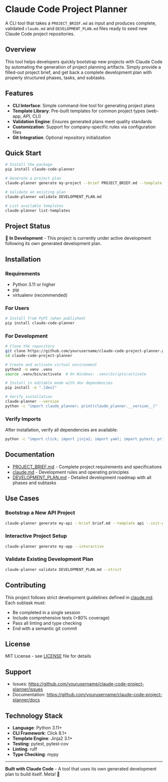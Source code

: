 # Claude Code Project Planner

A CLI tool that takes a `PROJECT_BRIEF.md` as input and produces complete, validated `claude.md` and `DEVELOPMENT_PLAN.md` files ready to seed new Claude Code project repositories.

## Overview

This tool helps developers quickly bootstrap new projects with Claude Code by automating the generation of project planning artifacts. Simply provide a filled-out project brief, and get back a complete development plan with properly structured phases, tasks, and subtasks.

## Features

- **CLI Interface**: Simple command-line tool for generating project plans
- **Template Library**: Pre-built templates for common project types (web-app, API, CLI)
- **Validation Engine**: Ensures generated plans meet quality standards
- **Customization**: Support for company-specific rules via configuration files
- **Git Integration**: Optional repository initialization

## Quick Start

```bash
# Install the package
pip install claude-code-planner

# Generate a project plan
claude-planner generate my-project --brief PROJECT_BRIEF.md --template api

# Validate an existing plan
claude-planner validate DEVELOPMENT_PLAN.md

# List available templates
claude-planner list-templates
```

## Project Status

🚧 **In Development** - This project is currently under active development following its own generated development plan.

## Installation

### Requirements
- Python 3.11 or higher
- pip
- virtualenv (recommended)

### For Users

```bash
# Install from PyPI (when published)
pip install claude-code-planner
```

### For Development

```bash
# Clone the repository
git clone https://github.com/yourusername/claude-code-project-planner.git
cd claude-code-project-planner

# Create and activate virtual environment
python3 -m venv .venv
source .venv/bin/activate  # On Windows: .venv\Scripts\activate

# Install in editable mode with dev dependencies
pip install -e ".[dev]"

# Verify installation
claude-planner --version
python -c "import claude_planner; print(claude_planner.__version__)"
```

### Verify Imports

After installation, verify all dependencies are available:

```bash
python -c "import click; import jinja2; import yaml; import pytest; print('All imports successful!')"
```

## Documentation

- [PROJECT_BRIEF.md](PROJECT_BRIEF.md) - Complete project requirements and specifications
- [claude.md](claude.md) - Development rules and operating principles
- [DEVELOPMENT_PLAN.md](DEVELOPMENT_PLAN.md) - Detailed development roadmap with all phases and subtasks

## Use Cases

### Bootstrap a New API Project
```bash
claude-planner generate my-api --brief brief.md --template api --init-git
```

### Interactive Project Setup
```bash
claude-planner generate my-app --interactive
```

### Validate Existing Development Plan
```bash
claude-planner validate DEVELOPMENT_PLAN.md --strict
```

## Contributing

This project follows strict development guidelines defined in [claude.md](claude.md). Each subtask must:
- Be completed in a single session
- Include comprehensive tests (>80% coverage)
- Pass all linting and type checking
- End with a semantic git commit

## License

MIT License - see [LICENSE](LICENSE) file for details

## Support

- Issues: https://github.com/yourusername/claude-code-project-planner/issues
- Documentation: https://github.com/yourusername/claude-code-project-planner/docs

## Technology Stack

- **Language**: Python 3.11+
- **CLI Framework**: Click 8.1+
- **Template Engine**: Jinja2 3.1+
- **Testing**: pytest, pytest-cov
- **Linting**: ruff
- **Type Checking**: mypy

---

**Built with Claude Code** - A tool that uses its own generated development plan to build itself. Meta! 🎉
